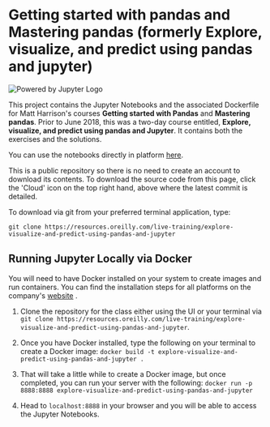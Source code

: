 # Getting started with pandas and Mastering pandas (formerly Explore, visualize, and predict using pandas and jupyter)

![Powered by Jupyter Logo](https://cdn.oreillystatic.com/images/icons/powered_by_jupyter.png)

This project contains the Jupyter Notebooks and the associated Dockerfile for Matt Harrison's courses **Getting started with Pandas** and **Mastering pandas**. Prior to June 2018, this was a two-day course entitled, **Explore, visualize, and predict using pandas and Jupyter**. It contains both the exercises and the solutions.

You can use the notebooks directly in platform [here](https://learning.oreilly.com/jupyter-notebooks/~/9781492063063).

This is a public repository so there is no need to create an account to download its contents. To download the source code from this page, click the 'Cloud' icon on the top right hand, above where the latest commit is detailed.

To download via git from your preferred terminal application, type: 

```git clone https://resources.oreilly.com/live-training/explore-visualize-and-predict-using-pandas-and-jupyter```

## Running Jupyter Locally via Docker

You will need to have Docker installed on your system to create images and run containers. You can find the installation steps for all platforms on the company's [website](https://docs.docker.com/install/)
.

1) Clone the repository for the class either using the UI or your terminal via `git clone https://resources.oreilly.com/live-training/explore-visualize-and-predict-using-pandas-and-jupyter`.

2) Once you have Docker installed, type the following on your terminal to create a Docker image: `docker build -t explore-visualize-and-predict-using-pandas-and-jupyter .`

3) That will take a little while to create a Docker image, but once completed, you can run your server with the following:
`docker run -p 8888:8888 explore-visualize-and-predict-using-pandas-and-jupyter`

4) Head to `localhost:8888` in your browser and you will be able to access the Jupyter Notebooks.
